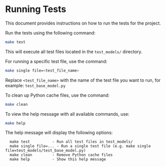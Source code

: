# Running Tests

This document provides instructions on how to run the tests for the project.

Run the tests using the following command:

```bash
make test
```
This will execute all test files located in the `test_models/` directory.

For running a specific test file, use the command:

```bash
make single file=<test_file_name>
```
Replace `<test_file_name>` with the name of the test file you want to run, for example: `test_base_model.py`

To clean up Python cache files, use the command:

```bash
make clean
```

To view the help message with all available commands, use:

```bash
make help
```

The help message will display the following options:

```
  make test          - Run all test files in test_models/
  make single file=... - Run a single test file (e.g. make single file=test_models/test_base_model.py)
  make clean         - Remove Python cache files
  make help          - Show this help message
```
